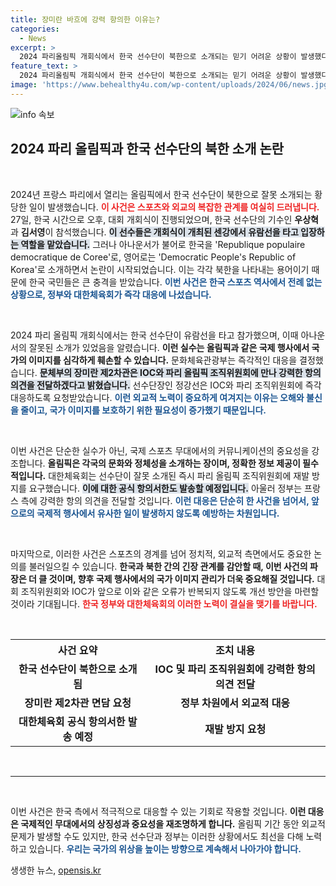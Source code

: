 ```yaml
---
title: 장미란 바흐에 강력 항의한 이유는?
categories:
  - News
excerpt: >
  2024 파리올림픽 개회식에서 한국 선수단이 북한으로 소개되는 믿기 어려운 상황이 발생했다. 한국 정부는 즉각 IOC에 항의하며 재발 방지를 요청하는 등 강력 대응에 나섰다.
feature_text: >
  2024 파리올림픽 개회식에서 한국 선수단이 북한으로 소개되는 믿기 어려운 상황이 발생했다. 한국 정부는 즉각 IOC에 항의하며 재발 방지를 요청하는 등 강력 대응에 나섰다.
image: 'https://www.behealthy4u.com/wp-content/uploads/2024/06/news.jpg'
---
```


<p><img src="https://www.behealthy4u.com/wp-content/uploads/2024/06/news.jpg" alt="info 속보" /></p>

<h2 data-ke-size="size26">2024 파리 올림픽과 한국 선수단의 북한 소개 논란</h2>

<p data-ke-size="size16">&nbsp;</p>

<p>2024년 프랑스 파리에서 열리는 올림픽에서 한국 선수단이 북한으로 잘못 소개되는 황당한 일이 발생했습니다. <b><span style="color: #ee2323;">이 사건은 스포츠와 외교의 복잡한 관계를 여실히 드러냅니다.</span></b> 27일, 한국 시간으로 오후, 대회 개회식이 진행되었으며, 한국 선수단의 기수인 <b>우상혁</b>과 <b>김서영</b>이 참석했습니다. <b><span style="background-color: #21538527;">이 선수들은 개회식이 개최된 센강에서 유람선을 타고 입장하는 역할을 맡았습니다.</span></b> 그러나 아나운서가 불어로 한국을 'Republique populaire democratique de Coree'로, 영어로는 'Democratic People's Republic of Korea'로 소개하면서 논란이 시작되었습니다. 이는 각각 북한을 나타내는 용어이기 때문에 한국 국민들은 큰 충격을 받았습니다. <b><span style="color: #1a5490;">이번 사건은 한국 스포츠 역사에서 전례 없는 상황으로, 정부와 대한체육회가 즉각 대응에 나섰습니다.</span></b></p>

<p data-ke-size="size16">&nbsp;</p>

<p>2024 파리 올림픽 개회식에서는 한국 선수단이 유람선을 타고 참가했으며, 이때 아나운서의 잘못된 소개가 있었음을 알렸습니다. <b>이런 실수는 올림픽과 같은 국제 행사에서 국가의 이미지를 심각하게 훼손할 수 있습니다.</b> 문화체육관광부는 즉각적인 대응을 결정했습니다. <b><span style="background-color: #21538527;">문체부의 장미란 제2차관은 IOC와 파리 올림픽 조직위원회에 만나 강력한 항의 의견을 전달하겠다고 밝혔습니다.</span></b> 선수단장인 정강선은 IOC와 파리 조직위원회에 즉각 대응하도록 요청받았습니다. <b><span style="color: #1a5490;">이런 외교적 노력이 중요하게 여겨지는 이유는 오해와 불신을 줄이고, 국가 이미지를 보호하기 위한 필요성이 증가했기 때문입니다.</span></b></p>

<p data-ke-size="size16">&nbsp;</p>

<p>이번 사건은 단순한 실수가 아닌, 국제 스포츠 무대에서의 커뮤니케이션의 중요성을 강조합니다. <b>올림픽은 각국의 문화와 정체성을 소개하는 장이며, 정확한 정보 제공이 필수적입니다.</b> 대한체육회는 선수단이 잘못 소개된 즉시 파리 올림픽 조직위원회에 재발 방지를 요구했습니다. <b><span style="background-color: #21538527;">이에 대한 공식 항의서한도 발송할 예정입니다.</span></b> 아울러 정부는 프랑스 측에 강력한 항의 의견을 전달할 것입니다. <b><span style="color: #1a5490;">이런 대응은 단순히 한 사건을 넘어서, 앞으로의 국제적 행사에서 유사한 일이 발생하지 않도록 예방하는 차원입니다.</span></b></p>

<p data-ke-size="size16">&nbsp;</p>

<p>마지막으로, 이러한 사건은 스포츠의 경계를 넘어 정치적, 외교적 측면에서도 중요한 논의를 불러일으킬 수 있습니다. <b>한국과 북한 간의 긴장 관계를 감안할 때, 이번 사건의 파장은 더 클 것이며, 향후 국제 행사에서의 국가 이미지 관리가 더욱 중요해질 것입니다.</b> 대회 조직위원회와 IOC가 앞으로 이와 같은 오류가 반복되지 않도록 개선 방안을 마련할 것이라 기대됩니다. <b><span style="color: #ee2323;">한국 정부와 대한체육회의 이러한 노력이 결실을 맺기를 바랍니다.</span></b></p>

<p data-ke-size="size16">&nbsp;</p>

<table style="width: 100%; border-collapse: collapse;">
  <tr>
    <th style="text-align: center; height: 30px;"><b>사건 요약</b></th>
    <th style="text-align: center; height: 30px;"><b>조치 내용</b></th>
  </tr>
  <tr>
    <td style="text-align: center; height: 17px;"><b>한국 선수단이 북한으로 소개됨</b></td>
    <td style="text-align: center; height: 17px;"><b>IOC 및 파리 조직위원회에 강력한 항의 의견 전달</b></td>
  </tr>
  <tr>
    <td style="text-align: center; height: 17px;"><b>장미란 제2차관 면담 요청</b></td>
    <td style="text-align: center; height: 17px;"><b>정부 차원에서 외교적 대응</b></td>
  </tr>
  <tr>
    <td style="text-align: center; height: 17px;"><b>대한체육회 공식 항의서한 발송 예정</b></td>
    <td style="text-align: center; height: 17px;"><b>재발 방지 요청</b></td>
  </tr>
</table>

<p data-ke-size="size16">&nbsp;</p>

<hr/>

<p data-ke-size="size16">&nbsp;</p>

<p>이번 사건은 한국 측에서 적극적으로 대응할 수 있는 기회로 작용할 것입니다. <b>이런 대응은 국제적인 무대에서의 상징성과 중요성을 재조명하게 합니다.</b> 올림픽 기간 동안 외교적 문제가 발생할 수도 있지만, 한국 선수단과 정부는 이러한 상황에서도 최선을 다해 노력하고 있습니다. <b><span style="color: #1a5490;">우리는 국가의 위상을 높이는 방향으로 계속해서 나아가야 합니다.</span></b></p>
생생한 뉴스, <a href="https://opensis.kr" rel="dofollow">opensis.kr</a>


